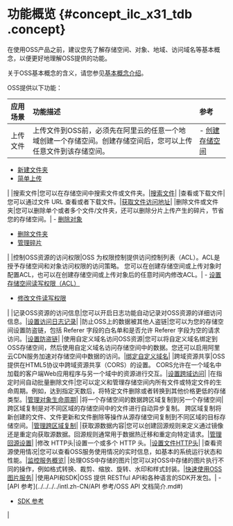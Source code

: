 # 功能概览 {#concept_ilc_x31_tdb .concept}

在使用OSS产品之前，建议您先了解存储空间、对象、地域、访问域名等基本概念，以便更好地理解OSS提供的功能。

关于OSS基本概念的含义，请您参见[基本概念介绍](../../../../intl.zh-CN/开发指南/基本概念介绍.md#)。

OSS提供以下功能：

|应用场景|功能描述|参考|
|:---|:---|:-|
|上传文件|上传文件到OSS前，必须先在阿里云的任意一个地域创建一个存储空间。创建存储空间后，您可以上传任意文件到该存储空间。| -   [创建存储空间](../../../../intl.zh-CN/开发指南/管理存储空间/创建存储空间.md#)
-   [新建文件夹](../../../../intl.zh-CN/控制台用户指南/管理文件/新建文件夹.md#)
-   [简单上传](../../../../intl.zh-CN/开发指南/上传文件/简单上传.md#)

 |
|搜索文件|您可以在存储空间中搜索文件或文件夹。|[搜索文件](../../../../intl.zh-CN/控制台用户指南/管理文件/搜索文件.md#)|
|查看或下载文件|您可以通过文件 URL 查看或者下载文件。|[获取文件访问地址](../../../../intl.zh-CN/控制台用户指南/管理文件/获取文件访问地址.md#)|
|删除文件或文件夹|您可以删除单个或者多个文件/文件夹，还可以删除分片上传产生的碎片，节省您的存储空间。| -   [删除对象](../../../../intl.zh-CN/开发指南/管理文件/删除对象.md#)
-   [删除文件夹](../../../../intl.zh-CN/控制台用户指南/管理文件/删除文件夹.md#)
-   [管理碎片](../../../../intl.zh-CN/控制台用户指南/管理碎片.md#)

 |
|控制OSS资源的访问权限|OSS 为权限控制提供访问控制列表（ACL）。ACL是授予存储空间和对象访问权限的访问策略。 您可以在创建存储空间或上传对象时配置ACL，也可以在创建存储空间或上传对象后的任意时间内修改ACL。| -   [设置存储空间读写权限（ACL）](../../../../intl.zh-CN/开发指南/管理存储空间/设置存储空间读写权限（ACL）.md#)
-   [修改文件读写权限](../../../../intl.zh-CN/控制台用户指南/管理文件/修改文件读写权限.md#)

 |
|记录OSS资源的访问信息|您可以开启日志功能自动记录对OSS资源的详细访问信息。|[设置访问日志记录](../../../../intl.zh-CN/开发指南/安全管理/设置访问日志记录.md#)|
|防止OSS上的数据被其他人盗链|您可以为您的存储空间设置防盗链，包括 Referer 字段的白名单和是否允许 Referer 字段为空的请求访问。|[设置防盗链](../../../../intl.zh-CN/开发指南/安全管理/设置防盗链.md#)|
|使用自定义域名访问OSS资源|您可以将自定义域名绑定到OSS存储空间，然后使用自定义域名访问存储空间中的数据。您还可以启用阿里云CDN服务加速对存储空间中数据的访问。|[绑定自定义域名](../../../../intl.zh-CN/开发指南/访问与控制/绑定自定义域名.md#)|
|跨域资源共享|OSS提供在HTML5协议中跨域资源共享（CORS）的设置。 CORS允许在一个域名中加载的客户端Web应用程序与另一个域中的资源进行交互。|[设置跨域访问](../../../../intl.zh-CN/开发指南/安全管理/设置跨域访问.md#)|
|在指定时间自动批量删除文件|您可以定义和管理存储空间内所有文件或特定文件的生命周期。例如，达到指定天数后，将特定文件删除或者转换到其他价格更低的存储类型。|[管理对象生命周期](../../../../intl.zh-CN/开发指南/管理文件/管理对象生命周期.md#)|
|将一个存储空间的数据跨区域复制到另一个存储空间|跨区域复制是对不同区域的存储空间中的文件进行自动异步复制。 跨区域复制将新创建的文件、文件更新和文件删除等操作从源存储空间复制到不同区域的目标存储空间。|[管理跨区域复制](../../../../intl.zh-CN/开发指南/管理文件/管理跨区域复制.md#)|
|获取源数据内容|您可以创建回源规则来定义通过镜像还是重定向获取源数据。回源规则通常用于数据热迁移和重定向特定请求。|[管理回源设置](../../../../intl.zh-CN/开发指南/管理文件/管理回源设置.md#)|
|修改 HTTP头|设置一个或多个 HTTP 头。|[设置文件HTTP头](../../../../intl.zh-CN/控制台用户指南/管理文件/设置文件HTTP头.md#)|
|查看资源使用情况|您可以查看OSS服务使用情况的实时信息，如基本的系统运行状态和性能。|[监控服务概览](../../../../intl.zh-CN/开发指南/监控服务/监控服务概览.md#)|
|处理OSS中存储的图片|您可以对OSS中存储的图片执行不同的操作，例如格式转换、裁剪、缩放、旋转、水印和样式封装。|[快速使用OSS图片服务](../../../../intl.zh-CN/图片处理指南/快速使用OSS图片服务.md#)|
|使用API和SDK|OSS 提供 RESTful API和各种语言的SDK开发包。| -   [API 参考](../../../../intl.zh-CN/API 参考/OSS API 文档简介.md#)
-   [SDK 参考](https://www.alibabacloud.com/help/doc-detail/52834.htm)

 |

